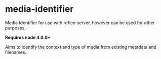 # media-identifier
Media Identifier for use with reflex-server, however can be used for other purposes.

**Requires node 4.0.0+**

Aims to identify the context and type of media from existing metadata and filenames.